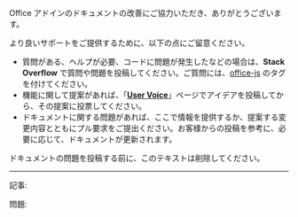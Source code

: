 Office アドインのドキュメントの改善にご協力いただき、ありがとうございます。

より良いサポートをご提供するために、以下の点にご留意ください。
- 質問がある、ヘルプが必要、コードに問題が発生したなどの場合は、**Stack Overflow** で質問や問題を投稿してください。ご質問には、[office-js](http://stackoverflow.com/questions/tagged/office-js) のタグを付けてください。
- 機能に関して提案があれば、「[**User Voice**](https://officespdev.uservoice.com/)」ページでアイデアを投稿してから、その提案に投票してください。
- ドキュメントに関する問題があれば、ここで情報を提供するか、提案する変更内容とともにプル要求をご提出ください。お客様からの投稿を参考に、必要に応じて、ドキュメントが更新されます。

ドキュメントの問題を投稿する前に、このテキストは削除してください。

------------
 
記事:

問題: 
